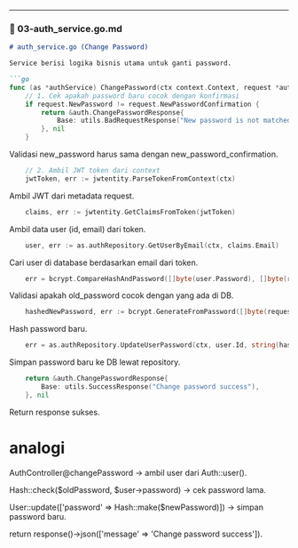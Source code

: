
---

### 📄 03-auth_service.go.md

```markdown
# auth_service.go (Change Password)

Service berisi logika bisnis utama untuk ganti password.

```go
func (as *authService) ChangePassword(ctx context.Context, request *auth.ChangePasswordRequest) (*auth.ChangePasswordResponse, error) {
	// 1. Cek apakah password baru cocok dengan konfirmasi
	if request.NewPassword != request.NewPasswordConfirmation {
		return &auth.ChangePasswordResponse{
			Base: utils.BadRequestResponse("New password is not matched"),
		}, nil
	}
```
Validasi new_password harus sama dengan new_password_confirmation.
```go
	// 2. Ambil JWT token dari context
	jwtToken, err := jwtentity.ParseTokenFromContext(ctx)
```

Ambil JWT dari metadata request.
```go
	claims, err := jwtentity.GetClaimsFromToken(jwtToken)
```

Ambil data user (id, email) dari token.
```go
	user, err := as.authRepository.GetUserByEmail(ctx, claims.Email)
```

Cari user di database berdasarkan email dari token.
```go
	err = bcrypt.CompareHashAndPassword([]byte(user.Password), []byte(request.OldPassword))
```

Validasi apakah old_password cocok dengan yang ada di DB.
```go
	hashedNewPassword, err := bcrypt.GenerateFromPassword([]byte(request.NewPassword), 10)
```

Hash password baru.
```go
	err = as.authRepository.UpdateUserPassword(ctx, user.Id, string(hashedNewPassword), user.FullName)
```

Simpan password baru ke DB lewat repository.
```go
	return &auth.ChangePasswordResponse{
		Base: utils.SuccessResponse("Change password success"),
	}, nil
```

Return response sukses.

# analogi
AuthController@changePassword → ambil user dari Auth::user().

Hash::check($oldPassword, $user->password) → cek password lama.

User::update(['password' => Hash::make($newPassword)]) → simpan password baru.

return response()->json(['message' => 'Change password success']).